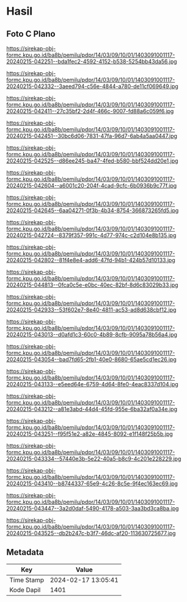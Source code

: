 # Hasil

## Foto C Plano

https://sirekap-obj-formc.kpu.go.id/ba8b/pemilu/pdpr/14/03/09/10/01/1403091001117-20240215-042251--bda1fec2-4592-4152-b538-5254bb43da56.jpg

https://sirekap-obj-formc.kpu.go.id/ba8b/pemilu/pdpr/14/03/09/10/01/1403091001117-20240215-042332--3aeed794-c56e-4844-a780-de11cf069649.jpg

https://sirekap-obj-formc.kpu.go.id/ba8b/pemilu/pdpr/14/03/09/10/01/1403091001117-20240215-042411--27c35bf2-2d4f-466c-9007-fd88a6c059f6.jpg

https://sirekap-obj-formc.kpu.go.id/ba8b/pemilu/pdpr/14/03/09/10/01/1403091001117-20240215-042451--30bc6d06-7831-47fa-96d7-6ab4a5aa0447.jpg

https://sirekap-obj-formc.kpu.go.id/ba8b/pemilu/pdpr/14/03/09/10/01/1403091001117-20240215-042525--d86ee245-ba47-4fed-b580-bbf524dd20e1.jpg

https://sirekap-obj-formc.kpu.go.id/ba8b/pemilu/pdpr/14/03/09/10/01/1403091001117-20240215-042604--a6001c20-204f-4cad-9cfc-6b0936b9c77f.jpg

https://sirekap-obj-formc.kpu.go.id/ba8b/pemilu/pdpr/14/03/09/10/01/1403091001117-20240215-042645--6aa04271-0f3b-4b34-8754-366873265fd5.jpg

https://sirekap-obj-formc.kpu.go.id/ba8b/pemilu/pdpr/14/03/09/10/01/1403091001117-20240215-042724--8379f357-991c-4d77-974c-c2d104e8b135.jpg

https://sirekap-obj-formc.kpu.go.id/ba8b/pemilu/pdpr/14/03/09/10/01/1403091001117-20240215-042802--81f4e8e4-add6-47fd-94b1-424b57d10133.jpg

https://sirekap-obj-formc.kpu.go.id/ba8b/pemilu/pdpr/14/03/09/10/01/1403091001117-20240215-044813--0fca0c5e-e0bc-40ec-82bf-8d6c83029b33.jpg

https://sirekap-obj-formc.kpu.go.id/ba8b/pemilu/pdpr/14/03/09/10/01/1403091001117-20240215-042933--53f602e7-8e40-4811-ac53-ad8d638cbf12.jpg

https://sirekap-obj-formc.kpu.go.id/ba8b/pemilu/pdpr/14/03/09/10/01/1403091001117-20240215-043013--d0afd1c3-60c0-4b89-8cfb-9095a78b56a4.jpg

https://sirekap-obj-formc.kpu.go.id/ba8b/pemilu/pdpr/14/03/09/10/01/1403091001117-20240215-043054--bad7fd65-2fb1-40e0-8680-65ae5cd1ec26.jpg

https://sirekap-obj-formc.kpu.go.id/ba8b/pemilu/pdpr/14/03/09/10/01/1403091001117-20240215-043133--e5eed64e-6759-4d64-8fe0-4eac8337d104.jpg

https://sirekap-obj-formc.kpu.go.id/ba8b/pemilu/pdpr/14/03/09/10/01/1403091001117-20240215-043212--a81e3abd-44d4-45fd-955e-6ba32af0a34e.jpg

https://sirekap-obj-formc.kpu.go.id/ba8b/pemilu/pdpr/14/03/09/10/01/1403091001117-20240215-043251--f95f51e2-a82e-4845-8092-e1f148f25b5b.jpg

https://sirekap-obj-formc.kpu.go.id/ba8b/pemilu/pdpr/14/03/09/10/01/1403091001117-20240215-043334--57440e3b-5e22-40a5-b8c9-4c201e228229.jpg

https://sirekap-obj-formc.kpu.go.id/ba8b/pemilu/pdpr/14/03/09/10/01/1403091001117-20240215-043410--b8744337-65e9-4c26-8c5e-9f4ec163ec69.jpg

https://sirekap-obj-formc.kpu.go.id/ba8b/pemilu/pdpr/14/03/09/10/01/1403091001117-20240215-043447--3a2d0daf-5490-4178-a503-3aa3bd3ca8ba.jpg

https://sirekap-obj-formc.kpu.go.id/ba8b/pemilu/pdpr/14/03/09/10/01/1403091001117-20240215-043525--db2b247c-b3f7-46dc-af20-113630725677.jpg


## Metadata

| Key        | Value               |
| ---------- | ------------------- |
| Time Stamp | 2024-02-17 13:05:41 |
| Kode Dapil | 1401                |



